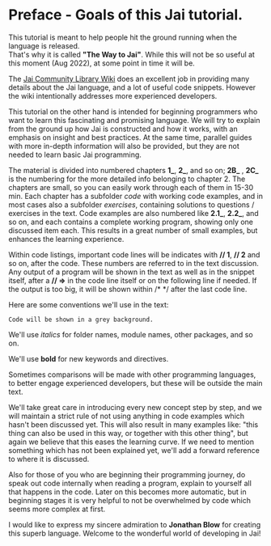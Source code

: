# Preface - Goals of this Jai tutorial.

This tutorial is meant to help people hit the ground running when the language is released.  
That's why it is called **"The Way to Jai"**. While this will not be so useful at this moment (Aug 2022), at some point in time it will be.

The [Jai Community Library Wiki](https://github.com/Jai-Community/Jai-Community-Library/wiki) does an excellent job in providing many details about the Jai language, and a lot of useful code snippets.
However the wiki intentionally addresses more experienced developers.

This tutorial on the other hand is intended for beginning programmers who want to learn this fascinating and promising language. We will try to explain from the ground up how Jai is constructed and how it works, with an emphasis on insight and best practices. At the same time, parallel guides with more in-depth information will also be provided, but they are not needed to learn basic Jai programming.

The material is divided into numbered chapters **1_**, **2_**, and so on; **2B_** , **2C_** is the numbering for the more detailed info belonging to chapter 2. The chapters are small, so you can easily work through each of them in 15-30 min. Each chapter has a subfolder _code_  with working code examples, and in most cases also a subfolder _exercises_, containing solutions to questions / exercises in the text. Code examples are also numbered like **2.1_**, **2.2_**, and so on, and each contains a complete working program, showing only one discussed item each. This results in a great number of small examples, but enhances the learning experience.

Within code listings, important code lines will be indicates with **// 1**, **// 2** and so on, after the code. These numbers are referred to in the text discussion. Any output of a program will be shown in the text as well as in the snippet itself, after a **// =>** in the code line itself or on the following line if needed. If the output is too big, it will be shown within /*  */ after the last code line.

Here are some conventions we'll use in the text:

```
Code will be shown in a grey background.
```

We'll use _italics_ for folder names, module names, other packages, and so on.

We'll use **bold** for new keywords and directives.

Sometimes comparisons will be made with other programming languages, to better engage experienced developers, but these will be outside the main text.

We'll take great care in introducing every new concept step by step, and we will maintain a strict rule of not using anything in code examples which hasn't been discussed yet. This will also result in many examples like: "this thing can also be used in this way, or together with this other thing", but again we believe that this eases the learning curve.
If we need to mention something which has not been explained yet, we'll add a forward reference to where it is discussed.

Also for those of you who are beginning their programming journey, do speak out code internally when reading a program, explain to yourself all that happens in the code. 
Later on this becomes more automatic, but in beginning stages it is very helpful to not be overwhelmed by code which seems more complex at first.
 

I would like to express my sincere admiration to **Jonathan Blow** for creating this superb language. Welcome to the wonderful world of developing in Jai!






